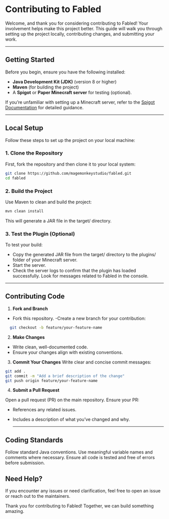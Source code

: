 # Contributing to Fabled  

Welcome, and thank you for considering contributing to Fabled! Your involvement helps make this project better. This guide will walk you through setting up the project locally, contributing changes, and submitting your work.

---

## Getting Started  

Before you begin, ensure you have the following installed:  

- **Java Development Kit (JDK)** (version 8 or higher)  
- **Maven** (for building the project)  
- A **Spigot** or **Paper Minecraft server** for testing (optional).  

If you’re unfamiliar with setting up a Minecraft server, refer to the [Spigot Documentation](https://www.spigotmc.org/wiki/spigot-installation/) for detailed guidance.  

---

## Local Setup  

Follow these steps to set up the project on your local machine:  

### 1. Clone the Repository  
First, fork the repository and then clone it to your local system:  

```bash
git clone https://github.com/magemonkeystudio/fabled.git
cd fabled
```

### 2. Build the Project
Use Maven to clean and build the project:

```bash
mvn clean install
```
This will generate a JAR file in the target/ directory.

### 3. Test the Plugin (Optional)
To test your build:

- Copy the generated JAR file from the target/ directory to the plugins/ folder of your Minecraft server.
- Start the server.
- Check the server logs to confirm that the plugin has loaded successfully. Look for messages related to Fabled in the console.

---

## Contributing Code

1. **Fork and Branch**
- Fork this repository.
-Create a new branch for your contribution:
```bash
  git checkout -b feature/your-feature-name
```
2. **Make Changes**
- Write clean, well-documented code.
- Ensure your changes align with existing conventions.

3. **Commit Your Changes**
Write clear and concise commit messages:

```bash
git add .
git commit -m "Add a brief description of the change"
git push origin feature/your-feature-name
```

4. **Submit a Pull Request**

Open a pull request (PR) on the main repository. Ensure your PR:

- References any related issues.
- Includes a description of what you’ve changed and why.

  ---

 ## Coding Standards
Follow standard Java conventions.
Use meaningful variable names and comments where necessary.
Ensure all code is tested and free of errors before submission.


## Need Help?
If you encounter any issues or need clarification, feel free to open an issue or reach out to the maintainers.

Thank you for contributing to Fabled! Together, we can build something amazing.

